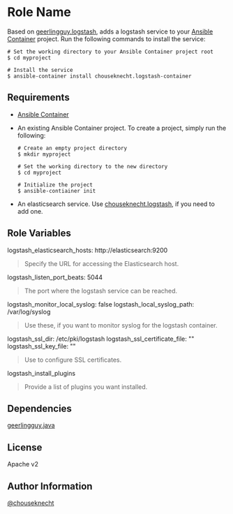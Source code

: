 # Role Name

Based on [geerlingguy.logstash](https://galaxy.ansible.com/geerlingguy/logstash), adds a logstash service to your [Ansible Container](https://github.com/ansible/ansible-container) project. 
Run the following commands to install the service:

```
# Set the working directory to your Ansible Container project root
$ cd myproject

# Install the service
$ ansible-container install chouseknecht.logstash-container
```

## Requirements

- [Ansible Container](https://github.com/ansible/ansible-container)
- An existing Ansible Container project. To create a project, simply run the following:
    ```
    # Create an empty project directory
    $ mkdir myproject

    # Set the working directory to the new directory
    $ cd myproject

    # Initialize the project
    $ ansible-contiainer init
    ```

- An elasticsearch service. Use [chouseknecht.logstash](https://galaxy.ansible.com/chouseknecht/elasticsearch-container), if you need to add one.

## Role Variables

logstash_elasticsearch_hosts: http://elasticsearch:9200 
> Specify the URL for accessing the Elasticsearch host.

logstash_listen_port_beats: 5044
> The port where the logstash service can be reached.

logstash_monitor_local_syslog: false 
logstash_local_syslog_path: /var/log/syslog
> Use these, if you want to monitor syslog for the logstash container.

logstash_ssl_dir: /etc/pki/logstash
logstash_ssl_certificate_file: ""
logstash_ssl_key_file: ""
> Use to configure SSL certificates.

logstash_install_plugins
> Provide a list of plugins you want installed.

## Dependencies

[geerlingguy.java](https://galaxy.ansible.com/geerlingguy/java)

## License

Apache v2

## Author Information

[@chouseknecht](https://github.com/chouseknecht)

